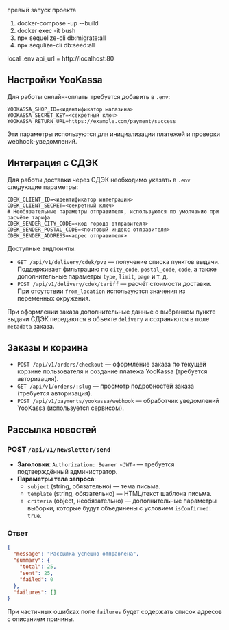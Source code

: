 превый запуск проекта

1. docker-compose -up --build
2. docker exec -it bush <node-app-name>
3. npx sequelize-cli db:migrate:all 
4. npx sequlize-cli db:seed:all


local .env api_url = http://localhost:80

## Настройки YooKassa

Для работы онлайн-оплаты требуется добавить в `.env`:

```
YOOKASSA_SHOP_ID=<идентификатор магазина>
YOOKASSA_SECRET_KEY=<секретный ключ>
YOOKASSA_RETURN_URL=https://example.com/payment/success
```

Эти параметры используются для инициализации платежей и проверки webhook-уведомлений.

## Интеграция с СДЭК

Для работы доставки через СДЭК необходимо указать в `.env` следующие параметры:

```
CDEK_CLIENT_ID=<идентификатор интеграции>
CDEK_CLIENT_SECRET=<секретный ключ>
# Необязательные параметры отправителя, используются по умолчанию при расчёте тарифа
CDEK_SENDER_CITY_CODE=<код города отправителя>
CDEK_SENDER_POSTAL_CODE=<почтовый индекс отправителя>
CDEK_SENDER_ADDRESS=<адрес отправителя>
```

Доступные эндпоинты:

- `GET /api/v1/delivery/cdek/pvz` — получение списка пунктов выдачи. Поддерживает фильтрацию по `city_code`, `postal_code`, `code`, а также дополнительные параметры `type`, `limit`, `page` и т. д.
- `POST /api/v1/delivery/cdek/tariff` — расчёт стоимости доставки. При отсутствии `from_location` используются значения из переменных окружения.

При оформлении заказа дополнительные данные о выбранном пункте выдачи СДЭК передаются в объекте `delivery` и сохраняются в поле `metadata` заказа.

## Заказы и корзина

- `POST /api/v1/orders/checkout` — оформление заказа по текущей корзине пользователя и создание платежа YooKassa (требуется авторизация).
- `GET /api/v1/orders/:slug` — просмотр подробностей заказа (требуется авторизация).
- `POST /api/v1/payments/yookassa/webhook` — обработчик уведомлений YooKassa (используется сервисом).

## Рассылка новостей

### POST `/api/v1/newsletter/send`

- **Заголовки**: `Authorization: Bearer <JWT>` — требуется подтверждённый администратор.
- **Параметры тела запроса**:
  - `subject` (string, обязательно) — тема письма.
  - `template` (string, обязательно) — HTML/текст шаблона письма.
  - `criteria` (object, необязательно) — дополнительные параметры выборки, которые будут объединены с условием `isConfirmed: true`.

### Ответ

```json
{
  "message": "Рассылка успешно отправлена",
  "summary": {
    "total": 25,
    "sent": 25,
    "failed": 0
  },
  "failures": []
}
```

При частичных ошибках поле `failures` будет содержать список адресов с описанием причины.
